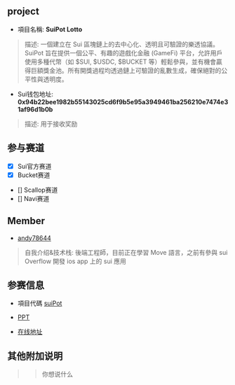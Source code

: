 ## project
- 項目名稱: **SuiPot Lotto**
> 描述: 一個建立在 Sui 區塊鏈上的去中心化、透明且可驗證的樂透協議。SuiPot 旨在提供一個公平、有趣的遊戲化金融 (GameFi) 平台，允許用戶使用多種代幣（如 $SUI, $USDC, $BUCKET 等）輕鬆參與，並有機會贏得巨額獎金池。所有開獎過程均透過鏈上可驗證的亂數生成，確保絕對的公平性與透明度。
- Sui钱包地址: **0x94b22bee1982b55143025cd6f9b5e95a3949461ba256210e7474e31af96d1b0b**
> 描述: 用于接收奖励

## 参与赛道
- [x] Sui官方赛道
- [x] Bucket赛道
- [] Scallop赛道
- [] Navi赛道

## Member
- [andy78644](https://github.com/andy78644)
> 自我介绍&技术栈: 後端工程師，目前正在學習 Move 語言，之前有參與 sui Overflow 開發 ios app 上的 sui 應用

## 参赛信息
- 項目代碼 [suiPot](https://github.com/andy78644/suiPot)

- [PPT]()
- [在线地址]()

## 其他附加说明
>> 你想说什么
